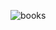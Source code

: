 
![books](https://user-images.githubusercontent.com/83254656/165018502-362a825f-e63e-4f4c-a491-d4f1818a1e01.jpeg)
